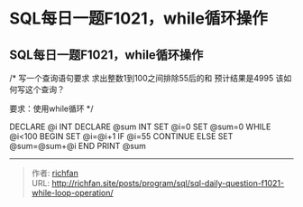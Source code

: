 # SQL每日一题F1021，while循环操作

## SQL每日一题F1021，while循环操作
/*
写一个查询语句要求
求出整数1到100之间排除55后的和
预计结果是4995
该如何写这个查询？

要求：使用while循环
*/

DECLARE @i INT
DECLARE @sum INT
SET @i=0
SET @sum=0
WHILE @i<100
BEGIN
SET @i=@i+1
IF @i=55
CONTINUE
ELSE
SET @sum=@sum+@i
END
PRINT @sum

---

> 作者: [richfan](https://richfan.site/)  
> URL: http://richfan.site/posts/program/sql/sql-daily-question-f1021-while-loop-operation/  

